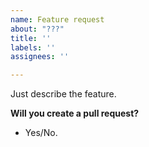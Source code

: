 ```yaml
---
name: Feature request
about: "???"
title: ''
labels: ''
assignees: ''

---
```


Just describe the feature.

**Will you create a pull request?**
- Yes/No.
